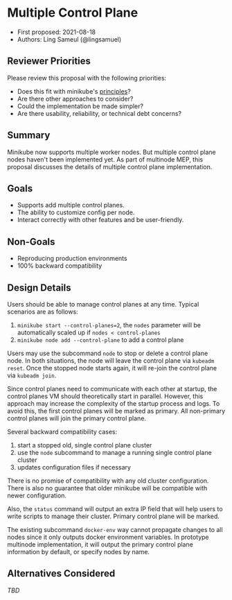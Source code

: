 # Multiple Control Plane

* First proposed: 2021-08-18
* Authors: Ling Sameul (@lingsamuel)

## Reviewer Priorities

Please review this proposal with the following priorities:

*   Does this fit with minikube's [principles](https://minikube.sigs.k8s.io/docs/concepts/principles/)?
*   Are there other approaches to consider?
*   Could the implementation be made simpler?
*   Are there usability, reliability, or technical debt concerns?

## Summary

Minikube now supports multiple worker nodes. But multiple control plane nodes haven't been implemented yet. As part of multinode MEP, this proposal discusses the details of multiple control plane implementation.

## Goals

*   Supports add multiple control planes.
*   The ability to customize config per node.
*   Interact correctly with other features and be user-friendly.

## Non-Goals

*   Reproducing production environments
*   100% backward compatibility

## Design Details

Users should be able to manage control planes at any time. Typical scenarios are as follows:
1. `minikube start --control-planes=2`, the `nodes` parameter will be automatically scaled up if `nodes < control-planes`
2. `minikube node add --control-plane` to add a control plane

Users may use the subcommand `node` to stop or delete a control plane node. In both situations, the node will leave the control plane via `kubeadm reset`. Once the stopped node starts again, it will re-join the control plane via `kubeadm join`.

Since control planes need to communicate with each other at startup, the control planes VM should theoretically start in parallel. However, this approach may increase the complexity of the startup process and logs. To avoid this, the first control planes will be marked as primary. All non-primary control planes will join the primary control plane.

Several backward compatibility cases:
1. start a stopped old, single control plane cluster
2. use the `node` subcommand to manage a running single control plane cluster
3. updates configuration files if necessary

There is no promise of compatibility with any old cluster configuration. There is also no guarantee that older minikube will be compatible with newer configuration.

Also, the `status` command will output an extra IP field that will help users to write scripts to manage their cluster. Primary control plane will be marked.

The existing subcommand `docker-env` way cannot propagate changes to all nodes since it only outputs docker environment variables. In prototype multinode implementation, it will output the primary control plane information by default, or specify nodes by name.

## Alternatives Considered

_TBD_
